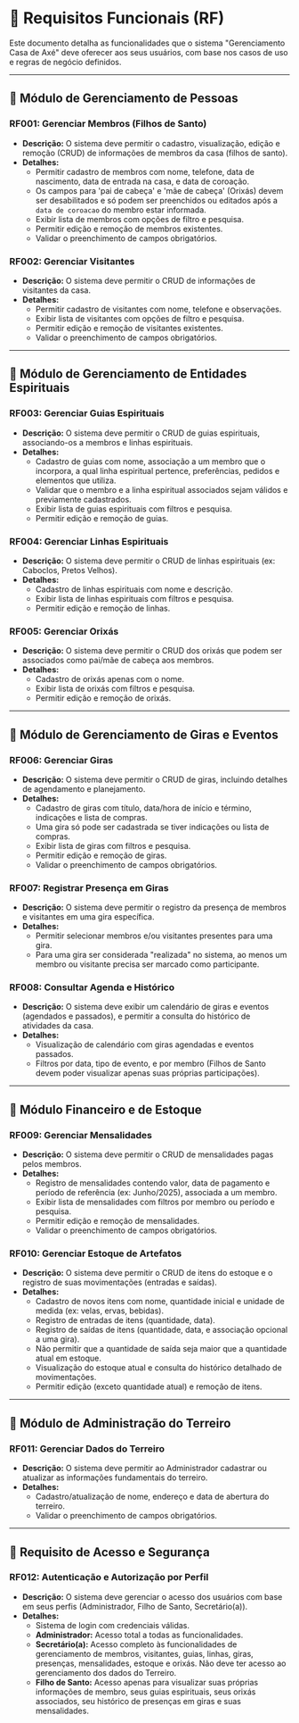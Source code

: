 # 📝 Requisitos Funcionais (RF)

Este documento detalha as funcionalidades que o sistema "Gerenciamento Casa de Axé" deve oferecer aos seus usuários, com base nos casos de uso e regras de negócio definidos.

---

## 🔹 Módulo de Gerenciamento de Pessoas

### RF001: Gerenciar Membros (Filhos de Santo)
* **Descrição:** O sistema deve permitir o cadastro, visualização, edição e remoção (CRUD) de informações de membros da casa (filhos de santo).
* **Detalhes:**
    * Permitir cadastro de membros com nome, telefone, data de nascimento, data de entrada na casa, e data de coroação.
    * Os campos para 'pai de cabeça' e 'mãe de cabeça' (Orixás) devem ser desabilitados e só podem ser preenchidos ou editados após a `data de coroacao` do membro estar informada.
    * Exibir lista de membros com opções de filtro e pesquisa.
    * Permitir edição e remoção de membros existentes.
    * Validar o preenchimento de campos obrigatórios.

### RF002: Gerenciar Visitantes
* **Descrição:** O sistema deve permitir o CRUD de informações de visitantes da casa.
* **Detalhes:**
    * Permitir cadastro de visitantes com nome, telefone e observações.
    * Exibir lista de visitantes com opções de filtro e pesquisa.
    * Permitir edição e remoção de visitantes existentes.
    * Validar o preenchimento de campos obrigatórios.

---

## 🔹 Módulo de Gerenciamento de Entidades Espirituais

### RF003: Gerenciar Guias Espirituais
* **Descrição:** O sistema deve permitir o CRUD de guias espirituais, associando-os a membros e linhas espirituais.
* **Detalhes:**
    * Cadastro de guias com nome, associação a um membro que o incorpora, a qual linha espiritual pertence, preferências, pedidos e elementos que utiliza.
    * Validar que o membro e a linha espiritual associados sejam válidos e previamente cadastrados.
    * Exibir lista de guias espirituais com filtros e pesquisa.
    * Permitir edição e remoção de guias.

### RF004: Gerenciar Linhas Espirituais
* **Descrição:** O sistema deve permitir o CRUD de linhas espirituais (ex: Caboclos, Pretos Velhos).
* **Detalhes:**
    * Cadastro de linhas espirituais com nome e descrição.
    * Exibir lista de linhas espirituais com filtros e pesquisa.
    * Permitir edição e remoção de linhas.

### RF005: Gerenciar Orixás
* **Descrição:** O sistema deve permitir o CRUD dos orixás que podem ser associados como pai/mãe de cabeça aos membros.
* **Detalhes:**
    * Cadastro de orixás apenas com o nome.
    * Exibir lista de orixás com filtros e pesquisa.
    * Permitir edição e remoção de orixás.

---

## 🔹 Módulo de Gerenciamento de Giras e Eventos

### RF006: Gerenciar Giras
* **Descrição:** O sistema deve permitir o CRUD de giras, incluindo detalhes de agendamento e planejamento.
* **Detalhes:**
    * Cadastro de giras com título, data/hora de início e término, indicações e lista de compras.
    * Uma gira só pode ser cadastrada se tiver indicações ou lista de compras.
    * Exibir lista de giras com filtros e pesquisa.
    * Permitir edição e remoção de giras.
    * Validar o preenchimento de campos obrigatórios.

### RF007: Registrar Presença em Giras
* **Descrição:** O sistema deve permitir o registro da presença de membros e visitantes em uma gira específica.
* **Detalhes:**
    * Permitir selecionar membros e/ou visitantes presentes para uma gira.
    * Para uma gira ser considerada "realizada" no sistema, ao menos um membro ou visitante precisa ser marcado como participante.

### RF008: Consultar Agenda e Histórico
* **Descrição:** O sistema deve exibir um calendário de giras e eventos (agendados e passados), e permitir a consulta do histórico de atividades da casa.
* **Detalhes:**
    * Visualização de calendário com giras agendadas e eventos passados.
    * Filtros por data, tipo de evento, e por membro (Filhos de Santo devem poder visualizar apenas suas próprias participações).

---

## 🔹 Módulo Financeiro e de Estoque

### RF009: Gerenciar Mensalidades
* **Descrição:** O sistema deve permitir o CRUD de mensalidades pagas pelos membros.
* **Detalhes:**
    * Registro de mensalidades contendo valor, data de pagamento e período de referência (ex: Junho/2025), associada a um membro.
    * Exibir lista de mensalidades com filtros por membro ou período e pesquisa.
    * Permitir edição e remoção de mensalidades.
    * Validar o preenchimento de campos obrigatórios.

### RF010: Gerenciar Estoque de Artefatos
* **Descrição:** O sistema deve permitir o CRUD de itens do estoque e o registro de suas movimentações (entradas e saídas).
* **Detalhes:**
    * Cadastro de novos itens com nome, quantidade inicial e unidade de medida (ex: velas, ervas, bebidas).
    * Registro de entradas de itens (quantidade, data).
    * Registro de saídas de itens (quantidade, data, e associação opcional a uma gira).
    * Não permitir que a quantidade de saída seja maior que a quantidade atual em estoque.
    * Visualização do estoque atual e consulta do histórico detalhado de movimentações.
    * Permitir edição (exceto quantidade atual) e remoção de itens.

---

## 🔹 Módulo de Administração do Terreiro

### RF011: Gerenciar Dados do Terreiro
* **Descrição:** O sistema deve permitir ao Administrador cadastrar ou atualizar as informações fundamentais do terreiro.
* **Detalhes:**
    * Cadastro/atualização de nome, endereço e data de abertura do terreiro.
    * Validar o preenchimento de campos obrigatórios.

---

## 🔹 Requisito de Acesso e Segurança

### RF012: Autenticação e Autorização por Perfil
* **Descrição:** O sistema deve gerenciar o acesso dos usuários com base em seus perfis (Administrador, Filho de Santo, Secretário(a)).
* **Detalhes:**
    * Sistema de login com credenciais válidas.
    * **Administrador:** Acesso total a todas as funcionalidades.
    * **Secretário(a):** Acesso completo às funcionalidades de gerenciamento de membros, visitantes, guias, linhas, giras, presenças, mensalidades, estoque e orixás. Não deve ter acesso ao gerenciamento dos dados do Terreiro.
    * **Filho de Santo:** Acesso apenas para visualizar suas próprias informações de membro, seus guias espirituais, seus orixás associados, seu histórico de presenças em giras e suas mensalidades.